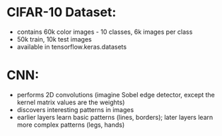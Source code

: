 # CIFAR-10 Dataset:
- contains 60k color images - 10 classes, 6k images per class
- 50k train, 10k test images
- available in tensorflow.keras.datasets

# CNN:
- performs 2D convolutions (imagine Sobel edge detector, except the kernel matrix values are the weights)
- discovers interesting patterns in images
- earlier layers learn basic patterns (lines, borders); later layers learn more complex patterns (legs, hands)
